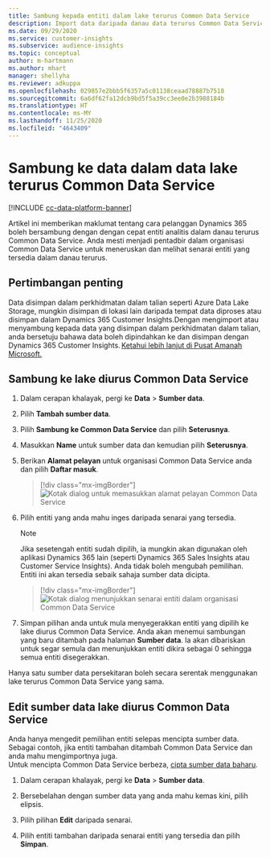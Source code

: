 ```yaml
---
title: Sambung kepada entiti dalam lake terurus Common Data Service
description: Import data daripada danau data terurus Common Data Service.
ms.date: 09/29/2020
ms.service: customer-insights
ms.subservice: audience-insights
ms.topic: conceptual
author: m-hartmann
ms.author: mhart
manager: shellyha
ms.reviewer: adkuppa
ms.openlocfilehash: 029857e2bbb5f6357a5c01138ceaad78887b7518
ms.sourcegitcommit: 6a6df62fa12dcb9bd5f5a39cc3ee0e2b3988184b
ms.translationtype: HT
ms.contentlocale: ms-MY
ms.lasthandoff: 11/25/2020
ms.locfileid: "4643409"
---
```

# <a name="connect-to-data-in-a-common-data-service-managed-data-lake"></a>Sambung ke data dalam data lake terurus Common Data Service

[!INCLUDE [cc-data-platform-banner](../includes/cc-data-platform-banner.md)]

Artikel ini memberikan maklumat tentang cara pelanggan Dynamics 365 boleh bersambung dengan dengan cepat entiti analitis dalam danau terurus Common Data Service. Anda mesti menjadi pentadbir dalam organisasi Common Data Service untuk meneruskan dan melihat senarai entiti yang tersedia dalam danau terurus.

## <a name="important-considerations"></a>Pertimbangan penting

Data disimpan dalam perkhidmatan dalam talian seperti Azure Data Lake Storage, mungkin disimpan di lokasi lain daripada tempat data diproses atau disimpan dalam Dynamics 365 Customer Insights.Dengan mengimport atau menyambung kepada data yang disimpan dalam perkhidmatan dalam talian, anda bersetuju bahawa data boleh dipindahkan ke dan disimpan dengan Dynamics 365 Customer Insights. [Ketahui lebih lanjut di Pusat Amanah Microsoft.](https://www.microsoft.com/trust-center)

## <a name="connect-to-a-common-data-service-managed-lake"></a>Sambung ke lake diurus Common Data Service

1. Dalam cerapan khalayak, pergi ke **Data** > **Sumber data**.

2. Pilih **Tambah sumber data**.

3. Pilih **Sambung ke Common Data Service** dan pilih **Seterusnya**.

4. Masukkan **Name** untuk sumber data dan kemudian pilih **Seterusnya**.

5. Berikan **Alamat pelayan** untuk organisasi Common Data Service anda dan pilih **Daftar masuk**.

   > [!div class="mx-imgBorder"]
   > ![Kotak dialog untuk memasukkan alamat pelayan Common Data Service](media/enter-CDS-org-details.png)

6. Pilih entiti yang anda mahu inges daripada senarai yang tersedia.    

   > [!NOTE]
   > Jika sesetengah entiti sudah dipilih, ia mungkin akan digunakan oleh aplikasi Dynamics 365 lain (seperti Dynamics 365 Sales Insights atau Customer Service Insights). Anda tidak boleh mengubah pemilihan. Entiti ini akan tersedia sebaik sahaja sumber data dicipta.

   > [!div class="mx-imgBorder"]
   > ![Kotak dialog menunjukkan senarai entiti dalam organisasi Common Data Service](media/select-analytical-entities.png)

7. Simpan pilihan anda untuk mula menyegerakkan entiti yang dipilih ke lake diurus Common Data Service. Anda akan menemui sambungan yang baru ditambah pada halaman **Sumber data**. Ia akan dibariskan untuk segar semula dan menunjukkan entiti dikira sebagai 0 sehingga semua entiti disegerakkan.

Hanya satu sumber data persekitaran boleh secara serentak menggunakan lake terurus Common Data Service yang sama.

## <a name="edit-a-common-data-service-managed-lake-data-source"></a>Edit sumber data lake diurus Common Data Service

Anda hanya mengedit pemilihan entiti selepas mencipta sumber data. Sebagai contoh, jika entiti tambahan ditambah Common Data Service dan anda mahu mengimportnya juga.    
Untuk mencipta Common Data Service berbeza, [cipta sumber data baharu](#connect-to-a-common-data-service-managed-lake).

1. Dalam cerapan khalayak, pergi ke **Data** > **Sumber data**.

2. Bersebelahan dengan sumber data yang anda mahu kemas kini, pilih elipsis.

3. Pilih pilihan **Edit** daripada senarai.

4. Pilih entiti tambahan daripada senarai entiti yang tersedia dan pilih **Simpan**.

